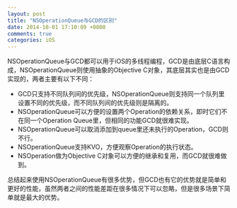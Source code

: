 ```yaml
---
layout: post
title: "NSOperationQueue与GCD的区别"
date: 2014-10-01 17:10:09 +0800
comments: true
categories: iOS
---
```


NSOperationQueue与GCD都可以用于iOS的多线程编程，GCD是由底层C语言构成，NSOperationQueue则使用抽象的Objective C对象，其底层其实也是由GCD实现的，两者主要有以下不同：

+ GCD只支持不同队列间的优先级，NSOperationQueue则支持同一个队列里设置不同的优先级，而不同队列间的优先级则是隔离的。
+ NSOperationQueue可以方便的设置两个Operation的依赖关系，即时它们不在同一个Operation Queue里，但相同的功能GCD就很难实现。
+ NSOperationQueue可以取消添加到queue里还未执行的Operation，GCD则不行。
+ NSOperationQueue支持KVO，方便观察Operation的执行状态。
+ NSOperation做为Objective C对象可以方便的继承和复用，而GCD就很难做到。

总结起来使用NSOperationQueue有很多优势，但GCD也有它的优势就是简单和更好的性能，虽然两者之间的性能差距在很多情况下可以忽略，但是很多场景下简单就是最大的优势。
